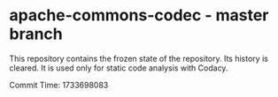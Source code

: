 # apache-commons-codec - master branch

This repository contains the frozen state of the repository.
Its history is cleared. It is used only for static code
analysis with Codacy.

Commit Time: 1733698083